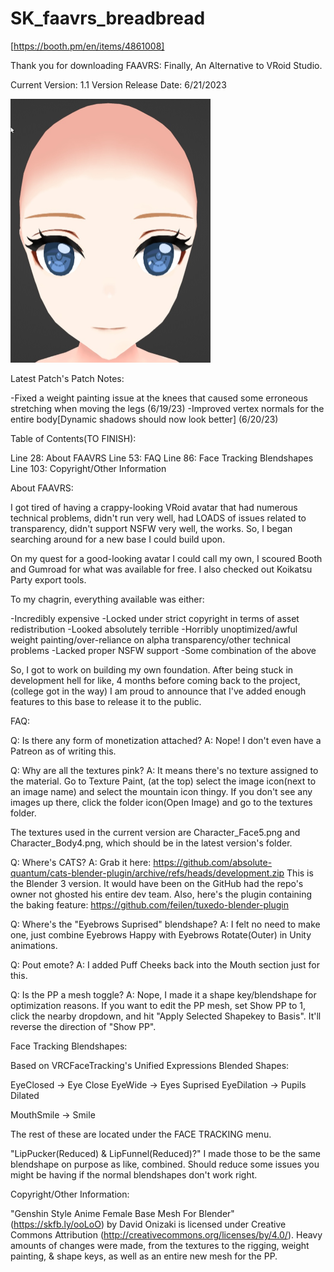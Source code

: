 # SK_faavrs_breadbread

[https://booth.pm/en/items/4861008]

Thank you for downloading FAAVRS:
Finally, An Alternative to VRoid Studio.

Current Version: 1.1
Version Release Date: 6/21/2023

<img src="7c3dca84-7f34-42b9-a8fc-ca765eed72d7_base_resized.jpg" alt="FAAVRS Face" width="319.5px" height="422.5px">

Latest Patch's Patch Notes:

-Fixed a weight painting issue at the knees that caused some erroneous stretching when moving the legs (6/19/23)
-Improved vertex normals for the entire body[Dynamic shadows should now look better]
(6/20/23)

Table of Contents(TO FINISH):

Line 28: About FAAVRS
Line 53: FAQ
Line 86: Face Tracking Blendshapes
Line 103: Copyright/Other Information

About FAAVRS:

I got tired of having a crappy-looking VRoid avatar that had numerous technical problems,
didn't run very well, had LOADS of issues related to transparency,
didn't support NSFW very well, the works.
So, I began searching around for a new base I could build upon.

On my quest for a good-looking avatar I could call my own,
I scoured Booth and Gumroad for what was available for free.
I also checked out Koikatsu Party export tools.

To my chagrin, everything available was either:

-Incredibly expensive
-Locked under strict copyright in terms of asset redistribution
-Looked absolutely terrible
-Horribly unoptimized/awful weight painting/over-reliance on alpha transparency/other technical problems
-Lacked proper NSFW support
-Some combination of the above

So, I got to work on building my own foundation.
After being stuck in development hell for like, 4 months before coming back to the project,
(college got in the way)
I am proud to announce that I've added enough features to this base to release it to the public.

FAQ:

Q: Is there any form of monetization attached?
A: Nope! I don't even have a Patreon as of writing this.

Q: Why are all the textures pink?
A: It means there's no texture assigned to the material.
Go to Texture Paint, (at the top) select the image icon(next to an image name) and select the mountain icon thingy.
If you don't see any images up there, click the folder icon(Open Image) and go to the textures folder.

The textures used in the current version are Character_Face5.png and Character_Body4.png, which should be in the latest version's folder.

Q: Where's CATS?
A: Grab it here: https://github.com/absolute-quantum/cats-blender-plugin/archive/refs/heads/development.zip
This is the Blender 3 version.
It would have been on the GitHub had the repo's owner not ghosted his entire dev team.
Also, here's the plugin containing the baking feature: https://github.com/feilen/tuxedo-blender-plugin

Q: Where's the "Eyebrows Suprised" blendshape?
A: I felt no need to make one, just combine Eyebrows Happy with Eyebrows Rotate(Outer) in Unity animations.

Q: Pout emote?
A: I added Puff Cheeks back into the Mouth section just for this.

Q: Is the PP a mesh toggle?
A: Nope, I made it a shape key/blendshape for optimization reasons.
If you want to edit the PP mesh, set Show PP to 1, click the nearby dropdown,
and hit "Apply Selected Shapekey to Basis". It'll reverse the direction of "Show PP".

Face Tracking Blendshapes:

Based on VRCFaceTracking's Unified Expressions Blended Shapes:

EyeClosed -> Eye Close
EyeWide -> Eyes Suprised
EyeDilation -> Pupils Dilated

MouthSmile -> Smile

The rest of these are located under the FACE TRACKING menu.

"LipPucker(Reduced) & LipFunnel(Reduced)?"
I made those to be the same blendshape on purpose as like, combined.
Should reduce some issues you might be having if the normal blendshapes don't work right.

Copyright/Other Information:

"Genshin Style Anime Female Base Mesh For Blender" (https://skfb.ly/ooLoO) by David Onizaki is licensed under Creative Commons Attribution (http://creativecommons.org/licenses/by/4.0/).
Heavy amounts of changes were made, from the textures to the rigging, weight painting, & shape keys,
as well as an entire new mesh for the PP.
